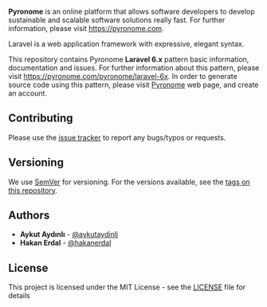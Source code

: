 **Pyronome** is an online platform that allows software developers to develop sustainable and scalable software solutions really fast.
For further information, please visit https://pyronome.com.

Laravel is a web application framework with expressive, elegant syntax.

This repository contains Pyronome **Laravel 6.x** pattern basic information, documentation and issues. For further information about this pattern, please visit https://pyronome.com/pyronome/laravel-6x. In order to generate source code using this pattern, please visit [Pyronome](https://pyronome.com/signup) web page, and create an account.

## Contributing

Please use the [issue tracker](https://github.com/pyronome/pattern-webmvc/issues) to report any bugs/typos or requests.

## Versioning

We use [SemVer](http://semver.org/) for versioning. For the versions available, see the [tags on this repository](https://github.com/pyronome/laravel-6x/tags). 

## Authors

* **Aykut Aydınlı** - [@aykutaydinli](https://github.com/aykutaydinli)
* **Hakan Erdal** - [@hakanerdal](https://github.com/hakanerdal)

## License

This project is licensed under the MIT License - see the [LICENSE](https://github.com/pyronome/laravel-6x/blob/master/LICENSE) file for details
